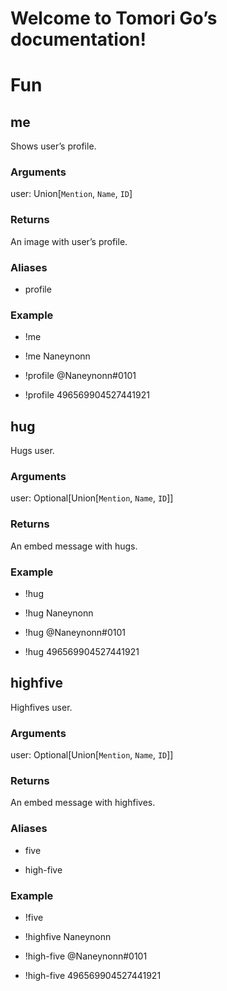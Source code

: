 # Welcome to Tomori Go’s documentation!

# Fun

## **me**

Shows user’s profile.

### Arguments

user: Union[`Mention`, `Name`, `ID`]

### Returns

An image with user’s profile.

### Aliases


* profile

### Example


* !me


* !me Naneynonn


* !profile @Naneynonn#0101


* !profile 496569904527441921

## **hug**

Hugs user.

### Arguments

user: Optional[Union[`Mention`, `Name`, `ID`]]

### Returns

An embed message with hugs.

### Example


* !hug


* !hug Naneynonn


* !hug @Naneynonn#0101


* !hug 496569904527441921

## **highfive**

Highfives user.

### Arguments

user: Optional[Union[`Mention`, `Name`, `ID`]]

### Returns

An embed message with highfives.

### Aliases


* five


* high-five

### Example


* !five


* !highfive Naneynonn


* !high-five @Naneynonn#0101


* !high-five 496569904527441921
